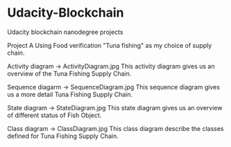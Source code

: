 # Udacity-Blockchain
Udacity blockchain nanodegree projects

Project A
Using Food verification "Tuna fishing" as my choice of supply chain.

Activity diagram -> ActivityDiagram.jpg
This activity diagram gives us an overview of the Tuna Fishing Supply Chain.

Sequence diagarm -> SequenceDiagram.jpg
This sequence diagram gives us a more detail Tuna Fishing Supply Chain.

State diagram -> StateDiagram.jpg
This state diagram gives us an overview of different status of Fish Object.

Class diagram -> ClassDiagram.jpg
This class diagram describe the classes defined for Tuna Fishing Supply Chain.



